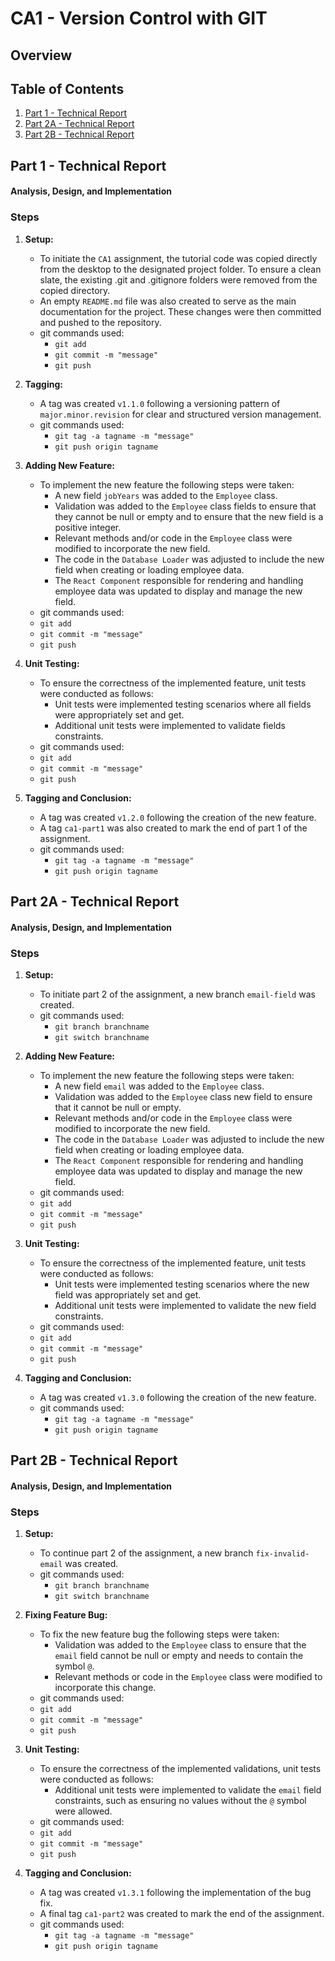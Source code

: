 # CA1 - Version Control with GIT

## Overview

## Table of Contents

1. [Part 1 - Technical Report](#part-1---technical-report)
2. [Part 2A - Technical Report](#part-2A---technical-report)
3. [Part 2B - Technical Report](#part-2B---technical-report)

## Part 1 - Technical Report

#### Analysis, Design, and Implementation

### Steps

1. **Setup:**
    - To initiate the `CA1` assignment, the tutorial code was copied directly from the desktop to the designated project
      folder. To ensure a clean slate, the existing .git and .gitignore folders were removed from the copied directory.
    - An empty `README.md` file was also created to serve as the main documentation for the project. These changes were
      then committed and pushed to the repository.
    - git commands used:
        - `git add`
        - `git commit -m "message"`
        - `git push`


2. **Tagging:**
    - A tag was created `v1.1.0` following a versioning pattern of `major.minor.revision` for clear and structured version
      management.
    - git commands used:
        - `git tag -a tagname -m "message"`
        - `git push origin tagname`


3. **Adding New Feature:**
    - To implement the new feature the following steps were taken:
        - A new field `jobYears` was added to the `Employee` class.
        - Validation was added to the `Employee` class fields to ensure that they cannot be null or empty and to ensure
          that the new field is a positive integer.
        - Relevant methods and/or code in the `Employee` class were modified to incorporate the new field.
        - The code in the `Database Loader` was adjusted to include the new field when creating or loading
          employee data.
        - The `React Component` responsible for rendering and handling employee data was updated to display and manage the
          new field.
    - git commands used:
    - `git add`
    - `git commit -m "message"`
    - `git push`


4. **Unit Testing:**
    - To ensure the correctness of the implemented feature, unit tests were conducted as follows:
        - Unit tests were implemented testing scenarios where all fields were appropriately set and get.
        - Additional unit tests were implemented to validate fields constraints.
    - git commands used:
    - `git add`
    - `git commit -m "message"`
    - `git push`


5. **Tagging and Conclusion:**
    - A tag was created `v1.2.0` following the creation of the new feature.
    - A tag `ca1-part1` was also created to mark the end of part 1 of the assignment.
    - git commands used:
        - `git tag -a tagname -m "message"`
        - `git push origin tagname`


## Part 2A - Technical Report

#### Analysis, Design, and Implementation

### Steps

1. **Setup:**
   - To initiate part 2 of the assignment, a new branch `email-field` was created.
   - git commands used:
      - `git branch branchname`
      - `git switch branchname`

3. **Adding New Feature:**
   - To implement the new feature the following steps were taken:
      - A new field `email` was added to the `Employee` class.
     - Validation was added to the `Employee` class new field to ensure that it cannot be null or empty.
     - Relevant methods and/or code in the `Employee` class were modified to incorporate the new field.
     - The code in the `Database Loader` was adjusted to include the new field when creating or loading
       employee data.
     - The `React Component` responsible for rendering and handling employee data was updated to display and manage the
       new field.
   - git commands used:
   - `git add`
   - `git commit -m "message"`
   - `git push`


4. **Unit Testing:**
    - To ensure the correctness of the implemented feature, unit tests were conducted as follows:
        - Unit tests were implemented testing scenarios where the new field was appropriately set and get.
        - Additional unit tests were implemented to validate the new field constraints.
   - git commands used:
   - `git add`
   - `git commit -m "message"`
   - `git push`


5. **Tagging and Conclusion:**
   - A tag was created `v1.3.0` following the creation of the new feature.
   - git commands used:
      - `git tag -a tagname -m "message"`
      - `git push origin tagname`


## Part 2B - Technical Report

#### Analysis, Design, and Implementation

### Steps

1. **Setup:**
   - To continue part 2 of the assignment, a new branch `fix-invalid-email` was created.
   - git commands used:
      - `git branch branchname`
      - `git switch branchname`

3. **Fixing Feature Bug:**
   - To fix the new feature bug the following steps were taken:
      - Validation was added to the `Employee` class to ensure that the `email` field cannot be null or empty and needs to contain the symbol `@`.
      - Relevant methods or code in the `Employee` class were modified to incorporate this change.
   - git commands used:
   - `git add`
   - `git commit -m "message"`
   - `git push`


4. **Unit Testing:**
   - To ensure the correctness of the implemented validations, unit tests were conducted as follows:
      - Additional unit tests were implemented to validate the `email` field constraints, such as ensuring no values without the `@` symbol were allowed.
   - git commands used:
   - `git add`
   - `git commit -m "message"`
   - `git push`


5. **Tagging and Conclusion:**
   - A tag was created `v1.3.1` following the implementation of the bug fix.
   - A final tag `ca1-part2` was created to mark the end of the assignment.
   - git commands used:
      - `git tag -a tagname -m "message"`
      - `git push origin tagname`